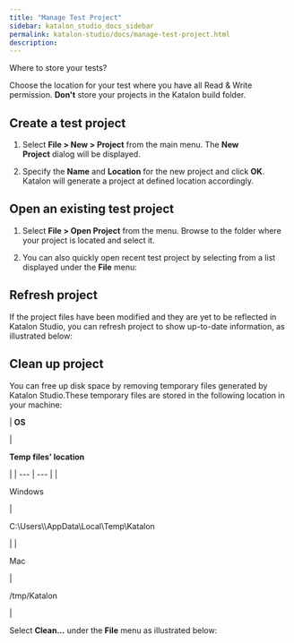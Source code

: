 ```yaml
---
title: "Manage Test Project" 
sidebar: katalon_studio_docs_sidebar
permalink: katalon-studio/docs/manage-test-project.html 
description: 
---
```

Where to store your tests?

Choose the location for your test where you have all Read & Write permission. **Don't** store your projects in the Katalon build folder.

Create a test project
---------------------

1.  Select **File > New > Project** from the main menu. The **New Project** dialog will be displayed.
    
2.  Specify the **Name** and **Location** for the new project and click **OK**. Katalon will generate a project at defined location accordingly.
    

Open an existing test project
-----------------------------

1.  Select **File > Open Project** from the menu. Browse to the folder where your project is located and select it.  
    
2.  You can also quickly open recent test project by selecting from a list displayed under the **File** menu:  
    

Refresh project
---------------

If the project files have been modified and they are yet to be reflected in Katalon Studio, you can refresh project to show up-to-date information, as illustrated below:

Clean up project
----------------

You can free up disk space by removing temporary files generated by Katalon Studio.These temporary files are stored in the following location in your machine:

| 
**OS**

 | 

**Temp files’ location**

 |
| --- | --- |
| 

Windows

 | 

C:\\Users\\<yourUserName>\\AppData\\Local\\Temp\\Katalon

 |
| 

Mac

 | 

/tmp/Katalon

 |

Select **Clean...** under the **File** menu as illustrated below: